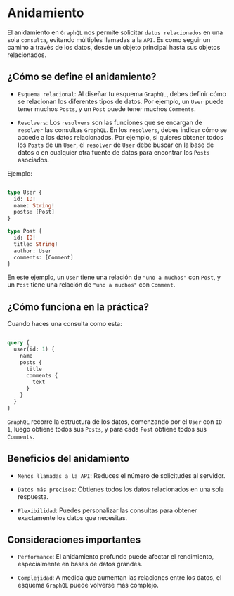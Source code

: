 # Anidamiento

El anidamiento en `GraphQL` nos permite solicitar `datos relacionados` en una sola `consulta`, evitando múltiples llamadas a la `API`. Es como seguir un camino a través de los datos, desde un objeto principal hasta sus objetos relacionados.

## ¿Cómo se define el anidamiento?

* `Esquema relacional`: Al diseñar tu esquema `GraphQL`, debes definir cómo se relacionan los diferentes tipos de datos. Por ejemplo, un `User` puede tener muchos `Posts`, y un `Post` puede tener muchos `Comments`.

* `Resolvers`: Los `resolvers` son las funciones que se encargan de `resolver` las consultas `GraphQL`. En los `resolvers`, debes indicar cómo se accede a los datos relacionados. Por ejemplo, si quieres obtener todos los `Posts` de un `User`, el `resolver` de `User` debe buscar en la base de datos o en cualquier otra fuente de datos para encontrar los `Posts` asociados.

Ejemplo:

```GraphQL

type User {
  id: ID!
  name: String!
  posts: [Post]
}

type Post {
  id: ID!
  title: String!
  author: User
  comments: [Comment]
}
```

En este ejemplo, un `User` tiene una relación de `"uno a muchos"` con `Post`, y un `Post` tiene una relación de `"uno a muchos"` con `Comment`.

## ¿Cómo funciona en la práctica?

Cuando haces una consulta como esta:

```GraphQL

query {
  user(id: 1) {
    name
    posts {
      title
      comments {
        text
      }
    }
  }
}
```

`GraphQL` recorre la estructura de los datos, comenzando por el `User` con `ID 1`, luego obtiene todos sus `Posts`, y para cada `Post` obtiene todos sus `Comments`.

## Beneficios del anidamiento

* `Menos llamadas a la API`: Reduces el número de solicitudes al servidor.

* `Datos más precisos`: Obtienes todos los datos relacionados en una sola respuesta.

* `Flexibilidad`: Puedes personalizar las consultas para obtener exactamente los datos que necesitas.

## Consideraciones importantes

* `Performance`: El anidamiento profundo puede afectar el rendimiento, especialmente en bases de datos grandes.

* `Complejidad`: A medida que aumentan las relaciones entre los datos, el esquema `GraphQL` puede volverse más complejo.
